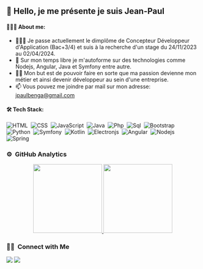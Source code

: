 ## 👋 Hello, je me présente je suis Jean-Paul 


#### 🧑🏾‍💻 About me:

- 👨🏾‍🎓 Je passe actuellement le dimplôme de Concepteur Développeur d'Application (Bac+3/4) et suis à la recherche d'un stage du 24/11/2023 au 02/04/2024.
- 🌱 Sur mon temps libre je m'autoforme sur des technologies comme Nodejs, Angular, Java et Symfony entre autre.
- 🙇🏾 Mon but est de pouvoir faire en sorte que ma passion devienne mon métier et ainsi devenir développeur au sein d'une entreprise.
- 📫 Vous pouvez me joindre par mail sur mon adresse: jpaulbenga@gmail.com


#### 🛠 Tech Stack:


![HTML](https://img.shields.io/badge/-HTML-05122A?style=flat&logo=HTML5)&nbsp;
![CSS](https://img.shields.io/badge/-CSS-05122A?style=flat&logo=CSS3&logoColor=1572B6)&nbsp;
![JavaScript](https://img.shields.io/badge/-JavaScript-05122A?style=flat&logo=javascript)&nbsp;
![Java](https://img.shields.io/badge/-java-blue)&nbsp;
![Php](https://img.shields.io/badge/-Php-05122A?style=flat&logo=php)&nbsp;
![Sql](https://img.shields.io/badge/-Sql-05122A?style=flat&logo=sql)&nbsp;
![Bootstrap](https://img.shields.io/badge/-Bootstrap-05122A?style=flat&logo=bootstrap&logoColor=563D7C)\
![Python](https://img.shields.io/badge/-Python-05122A?style=flat&logo=python)&nbsp;
![Symfony](https://img.shields.io/badge/-Symfony-05122A?style=flat&logo=symfony)&nbsp;
![Kotlin](https://img.shields.io/badge/-Kotlin-05122A?style=flat&logo=kotlin)&nbsp;
![Electronjs](https://img.shields.io/badge/-Electronjs-05122A?style=flat&logo=electron)&nbsp;
![Angular](https://img.shields.io/badge/-Angular-05122A?style=flat&logo=angular)&nbsp;
![Nodejs](https://img.shields.io/badge/-Nodejs-05122A?style=flat&logo=nodejs)&nbsp;
![Spring](https://img.shields.io/badge/-Spring-05122A?style=flat&logo=spring)&nbsp;

### ⚙️ &nbsp;GitHub Analytics

<p align="center">
<a href="https://github.com/AVS1508">
  <img height="180em" src="https://github-readme-stats-eight-theta.vercel.app/api?username=jpbenga&show_icons=true&theme=algolia&include_all_commits=true&count_private=true"/>
  <img height="180em" src="https://github-readme-stats-eight-theta.vercel.app/api/top-langs/?username=jpbenga&layout=compact&langs_count=8&theme=algolia"/>
</a>
</p>



### 🤝🏻 &nbsp;Connect with Me

<a href="https://www.linkedin.com/in/jean-paul-benga"><img src="https://img.shields.io/badge/-Benga%20Jean%20Paul-0077B5?style=flat&logo=Linkedin&logoColor=white"/></a>
<a href="mailto:jpaulbenga@gmail.com"><img src="https://img.shields.io/badge/-jpaulbenga@gmail.com-D14836?style=flat&logo=Gmail&logoColor=white"/></a>
